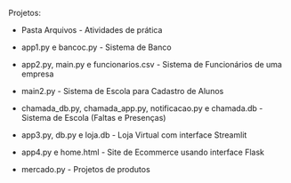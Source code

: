 Projetos:
- Pasta Arquivos - Atividades de prática

- app1.py e bancoc.py - Sistema de Banco 

- app2.py, main.py e funcionarios.csv - Sistema de Funcionários de uma empresa

- main2.py - Sistema de Escola para Cadastro de Alunos

- chamada_db.py, chamada_app.py, notificacao.py e chamada.db - Sistema de Escola (Faltas e Presenças)

- app3.py, db.py e loja.db - Loja Virtual com interface Streamlit

- app4.py e home.html - Site de Ecommerce usando interface Flask

- mercado.py - Projetos de produtos 
